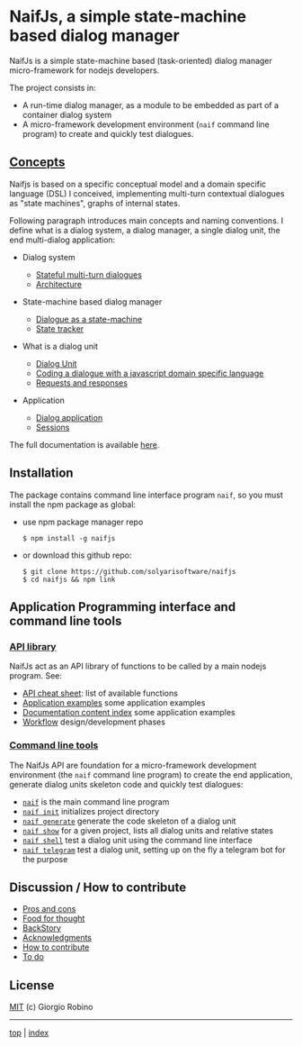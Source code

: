 # NaifJs, a simple state-machine based dialog manager

NaifJs is a simple state-machine based (task-oriented) 
dialog manager micro-framework for nodejs developers.

The project consists in: 

- A run-time dialog manager, 
  as a module to be embedded as part of a container dialog system
- A micro-framework development environment 
  (`naif` command line program) to create and quickly test dialogues.


## [Concepts](doc/concepts.md)

Naifjs is based on a specific conceptual model and a domain specific language (DSL) I conceived,
implementing multi-turn contextual dialogues as "state machines", graphs of internal states. 

Following paragraph introduces main concepts and naming conventions.
I define what is a dialog system, a dialog manager, a single dialog unit, the end multi-dialog application:

- Dialog system
  - [Stateful multi-turn dialogues](doc/concepts.md#introduction--stateful-multi-turn-dialogues)
  - [Architecture](doc/concepts.md#architecture)

- State-machine based dialog manager 
  - [Dialogue as a state-machine](doc/concepts.md#dialogue-as-a-state-machine)
  - [State tracker](doc/concepts.md#state-tracker)

- What is a dialog unit
  - [Dialog Unit](doc/concepts.md#dialog-unit)
  - [Coding a dialogue with a javascript domain specific language](doc/concepts.md#coding-a-dialogue-with-a-javascript-domain-specific-language)
  - [Requests and responses](doc/concepts.md#requests-and-responses)

- Application 
  - [Dialog application](doc/concepts.md#dialog-application)
  - [Sessions](doc/sessions.md)

The full documentation is available [here](doc/index.md).


## Installation

The package contains command line interface program `naif`, so you must install the npm package as global:

- use npm package manager repo

  ```
  $ npm install -g naifjs
  ```

- or download this github repo:

  ```
  $ git clone https://github.com/solyarisoftware/naifjs
  $ cd naifjs && npm link
  ``` 

## Application Programming interface and command line tools


### [API library](doc/API.md)

NaifJs act as an API library of functions to be called by a main nodejs program. 
See: 

- [API cheat sheet](doc/API.md): list of available functions 
- [Application examples](examples/README.md) some application examples 
- [Documentation content index](doc/index.md) some application examples 
- [Workflow](doc/workflow.md) design/development phases 


### [Command line tools](doc/naif.md)

The NaifJs API are foundation for a micro-framework development environment 
(the `naif` command line program) to create the end application, generate dialog units skeleton code and quickly test dialogues:

- [`naif`](doc/naif.md) is the main command line program 
- [`naif init`](doc/naif-init.md) initializes project directory 
- [`naif generate`](doc/naif-generate.md) generate the code skeleton of a dialog unit 
- [`naif show`](doc/naif-show.md) for a given project, lists all dialog units and relative states 
- [`naif shell`](doc/naif-shell.md) test a dialog unit using the command line interface 
- [`naif telegram`](doc/naif-telegram.md) test a dialog unit, setting up on the fly a telegram bot for the purpose


## Discussion / How to contribute

- [Pros and cons](doc/discussion.md#pros-and-cons)
- [Food for thought](doc/discussion.md#food-for-thought)
- [BackStory](doc/discussion.md#backstory)
- [Acknowledgments](doc/discussion.md#acknowledgments)
- [How to contribute](doc/contributing.md)
- [To do](doc/todo.md)


## License 

[MIT](LICENSE.md) (c) Giorgio Robino

---

[top](#) | [index](doc/index.md)

